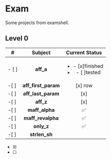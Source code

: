 # Exam
Some projects from examshell.

## Level 0

| #	 | Subject             | Current Status 		|
|----|:-------------------:|:----------------------:|
| - [ ] | **aff_a**           | <ul><li>- [x]finished</li><li>- [ ]tested</li></ul>|
|-[ ]| **aff_first_param** | [x] row   			|
|-[ ]| **aff_last_param**  | [x] 	 			|
|-[ ]| **aff_z**           | [x] 	 			|
|-[ ]| **maff_alpha**      | :white_check_mark:	|
|-[ ]| **maff_revalpha**   | :white_check_mark:	|
|-[ ]| **only_z**          | :white_check_mark:	|
|-[ ]| **strlen_sh**       | 					|

- [x] 
- [ ] 
